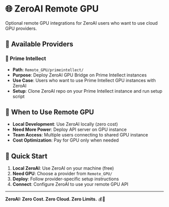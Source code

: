 # 🌐 ZeroAI Remote GPU

Optional remote GPU integrations for ZeroAI users who want to use cloud GPU providers.

## 📁 Available Providers

### 🧠 Prime Intellect
- **Path**: `Remote_GPU/primeintellect/`
- **Purpose**: Deploy ZeroAI GPU Bridge on Prime Intellect instances
- **Use Case**: Users who want to use Prime Intellect GPU instances with ZeroAI
- **Setup**: Clone ZeroAI repo on your Prime Intellect instance and run setup script

## 🎯 When to Use Remote GPU

- **Local Development**: Use ZeroAI locally (zero cost)
- **Need More Power**: Deploy API server on GPU instance
- **Team Access**: Multiple users connecting to shared GPU instance
- **Cost Optimization**: Pay for GPU only when needed

## 🚀 Quick Start

1. **Local ZeroAI**: Use ZeroAI on your machine (free)
2. **Need GPU**: Choose a provider from `Remote_GPU/`
3. **Deploy**: Follow provider-specific setup instructions
4. **Connect**: Configure ZeroAI to use your remote GPU API

---

**ZeroAI: Zero Cost. Zero Cloud. Zero Limits.** 💰🚀
